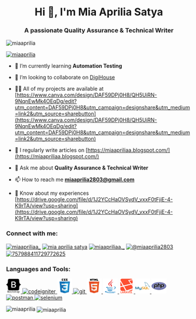 <h1 align="center">Hi 👋, I'm Mia Aprilia Satya</h1>
<h3 align="center">A passionate Quality Assurance & Technical Writer</h3>

<p align="left"> <img src="https://komarev.com/ghpvc/?username=miaaprilia&label=Profile%20views&color=0e75b6&style=flat" alt="miaaprilia" /> </p>

<p align="left"> <a href="https://github.com/ryo-ma/github-profile-trophy"><img src="https://github-profile-trophy.vercel.app/?username=miaaprilia" alt="miaaprilia" /></a> </p>

- 🌱 I’m currently learning **Automation Testing**

- 👯 I’m looking to collaborate on [DigiHouse](https://github.com/Capstone-Tim-12)

- 👨‍💻 All of my projects are available at [https://www.canva.com/design/DAF59DPj0H8/QH5UiRN-9NqnEwMk4OEqDg/edit?utm_content=DAF59DPj0H8&utm_campaign=designshare&utm_medium=link2&utm_source=sharebutton](https://www.canva.com/design/DAF59DPj0H8/QH5UiRN-9NqnEwMk4OEqDg/edit?utm_content=DAF59DPj0H8&utm_campaign=designshare&utm_medium=link2&utm_source=sharebutton)

- 📝 I regularly write articles on [https://miaapriliaa.blogspot.com/](https://miaapriliaa.blogspot.com/)

- 💬 Ask me about **Quality Assurance & Technical Writer**

- 📫 How to reach me **miaaprilia2803@gmail.com**

- 📄 Know about my experiences [https://drive.google.com/file/d/1J2YCcHaOVSydV_vxxF0tFjiE-4-K9rTA/view?usp=sharing](https://drive.google.com/file/d/1J2YCcHaOVSydV_vxxF0tFjiE-4-K9rTA/view?usp=sharing)

<h3 align="left">Connect with me:</h3>
<p align="left">
<a href="https://twitter.com/miaapriliaa_" target="blank"><img align="center" src="https://raw.githubusercontent.com/rahuldkjain/github-profile-readme-generator/master/src/images/icons/Social/twitter.svg" alt="miaapriliaa_" height="30" width="40" /></a>
<a href="https://linkedin.com/in/mia aprilia satya" target="blank"><img align="center" src="https://raw.githubusercontent.com/rahuldkjain/github-profile-readme-generator/master/src/images/icons/Social/linked-in-alt.svg" alt="mia aprilia satya" height="30" width="40" /></a>
<a href="https://instagram.com/miaapriliaa._" target="blank"><img align="center" src="https://raw.githubusercontent.com/rahuldkjain/github-profile-readme-generator/master/src/images/icons/Social/instagram.svg" alt="miaapriliaa._" height="30" width="40" /></a>
<a href="https://medium.com/@miaaprilia2803" target="blank"><img align="center" src="https://raw.githubusercontent.com/rahuldkjain/github-profile-readme-generator/master/src/images/icons/Social/medium.svg" alt="@miaaprilia2803" height="30" width="40" /></a>
<a href="https://discord.gg/757988411729772625" target="blank"><img align="center" src="https://raw.githubusercontent.com/rahuldkjain/github-profile-readme-generator/master/src/images/icons/Social/discord.svg" alt="757988411729772625" height="30" width="40" /></a>
</p>

<h3 align="left">Languages and Tools:</h3>
<p align="left"> <a href="https://getbootstrap.com" target="_blank" rel="noreferrer"> <img src="https://raw.githubusercontent.com/devicons/devicon/master/icons/bootstrap/bootstrap-plain-wordmark.svg" alt="bootstrap" width="40" height="40"/> </a> <a href="https://codeigniter.com" target="_blank" rel="noreferrer"> <img src="https://cdn.worldvectorlogo.com/logos/codeigniter.svg" alt="codeigniter" width="40" height="40"/> </a> <a href="https://www.w3schools.com/css/" target="_blank" rel="noreferrer"> <img src="https://raw.githubusercontent.com/devicons/devicon/master/icons/css3/css3-original-wordmark.svg" alt="css3" width="40" height="40"/> </a> <a href="https://git-scm.com/" target="_blank" rel="noreferrer"> <img src="https://www.vectorlogo.zone/logos/git-scm/git-scm-icon.svg" alt="git" width="40" height="40"/> </a> <a href="https://www.w3.org/html/" target="_blank" rel="noreferrer"> <img src="https://raw.githubusercontent.com/devicons/devicon/master/icons/html5/html5-original-wordmark.svg" alt="html5" width="40" height="40"/> </a> <a href="https://www.java.com" target="_blank" rel="noreferrer"> <img src="https://raw.githubusercontent.com/devicons/devicon/master/icons/java/java-original.svg" alt="java" width="40" height="40"/> </a> <a href="https://laravel.com/" target="_blank" rel="noreferrer"> <img src="https://raw.githubusercontent.com/devicons/devicon/master/icons/laravel/laravel-plain-wordmark.svg" alt="laravel" width="40" height="40"/> </a> <a href="https://www.mysql.com/" target="_blank" rel="noreferrer"> <img src="https://raw.githubusercontent.com/devicons/devicon/master/icons/mysql/mysql-original-wordmark.svg" alt="mysql" width="40" height="40"/> </a> <a href="https://www.php.net" target="_blank" rel="noreferrer"> <img src="https://raw.githubusercontent.com/devicons/devicon/master/icons/php/php-original.svg" alt="php" width="40" height="40"/> </a> <a href="https://postman.com" target="_blank" rel="noreferrer"> <img src="https://www.vectorlogo.zone/logos/getpostman/getpostman-icon.svg" alt="postman" width="40" height="40"/> </a> <a href="https://www.selenium.dev" target="_blank" rel="noreferrer"> <img src="https://raw.githubusercontent.com/detain/svg-logos/780f25886640cef088af994181646db2f6b1a3f8/svg/selenium-logo.svg" alt="selenium" width="40" height="40"/> </a> </p>

<p><img align="left" src="https://github-readme-stats.vercel.app/api/top-langs?username=miaaprilia&show_icons=true&locale=en&layout=compact" alt="miaaprilia" /></p>

<p>&nbsp;<img align="center" src="https://github-readme-stats.vercel.app/api?username=miaaprilia&show_icons=true&locale=en" alt="miaaprilia" /></p>
